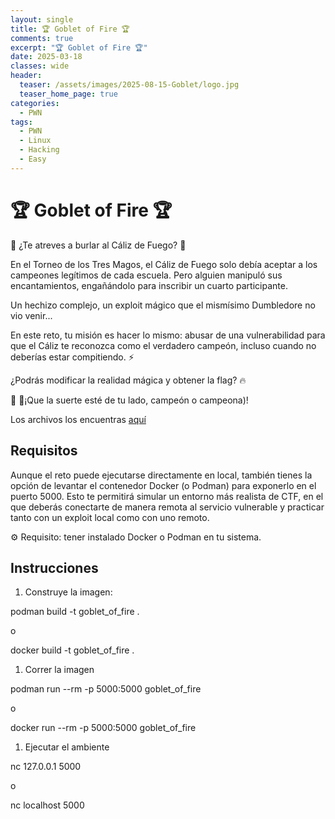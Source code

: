 ```yaml
---
layout: single
title: 🏆 Goblet of Fire 🏆
comments: true
excerpt: "🏆 Goblet of Fire 🏆"
date: 2025-03-18
classes: wide
header:
  teaser: /assets/images/2025-08-15-Goblet/logo.jpg
  teaser_home_page: true
categories:
  - PWN
tags:
  - PWN
  - Linux
  - Hacking
  - Easy
---
```



# 🏆 Goblet of Fire 🏆

🏰 ¿Te atreves a burlar al Cáliz de Fuego? 🏰

En el Torneo de los Tres Magos, el Cáliz de Fuego solo debía aceptar a los campeones legítimos de cada escuela. Pero alguien manipuló sus encantamientos, engañándolo para inscribir un cuarto participante.

Un hechizo complejo, un exploit mágico que el mismísimo Dumbledore no vio venir...

En este reto, tu misión es hacer lo mismo: abusar de una vulnerabilidad para que el Cáliz te reconozca como el verdadero campeón, incluso cuando no deberías estar compitiendo. ⚡

¿Podrás modificar la realidad mágica y obtener la flag? 🔥

🧙‍ 🧙‍¡Que la suerte esté de tu lado, campeón o campeona)!

Los archivos los encuentras [aquí](https://github.com/angussMoody/Goblet_of_Fire)

## Requisitos

Aunque el reto puede ejecutarse directamente en local, también tienes la opción de levantar el contenedor Docker (o Podman) para exponerlo en el puerto 5000. Esto te permitirá simular un entorno más realista de CTF, en el que deberás conectarte de manera remota al servicio vulnerable y practicar tanto con un exploit local como con uno remoto.

⚙️ Requisito: tener instalado Docker o Podman en tu sistema.

## Instrucciones

1. Construye la imagen:

podman build -t goblet_of_fire .

o

docker build -t goblet_of_fire .

1. Correr la imagen

podman run --rm -p 5000:5000 goblet_of_fire

o

docker run --rm -p 5000:5000 goblet_of_fire

1. Ejecutar el ambiente

nc 127.0.0.1 5000

o

nc localhost 5000